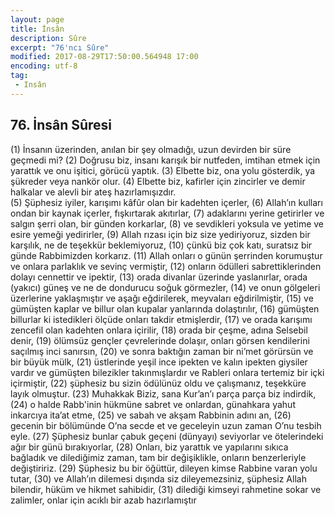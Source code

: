```yaml
---
layout: page
title: İnsân
description: Sûre
excerpt: "76'ncı Sûre"
modified: 2017-08-29T17:50:00.564948 17:00
encoding: utf-8
tag: 
 - Insân
---
```


## 76. İnsân Sûresi

(1) İnsanın üzerinden, anılan bir şey olmadığı, uzun devirden bir süre geçmedi mi?
(2) Doğrusu biz, insanı karışık bir nutfeden, imtihan etmek için yarattık ve onu işitici, görücü yaptık. 
(3) Elbette biz, ona yolu gösterdik, ya şükreder veya nankör olur.
(4) Elbette biz, kafirler için zincirler ve demir halkalar ve alevli bir ateş hazırlamışızdır.	
(5) Şüphesiz iyiler, karışımı kâfûr olan bir kadehten içerler,
(6) Allah’ın kulları ondan bir kaynak içerler, fışkırtarak akıtırlar,
(7) adaklarını yerine getirirler ve salgın şerri olan, bir günden korkarlar, 
(8) ve sevdikleri yoksula ve yetime ve esire yemeği yedirirler,
(9) Allah rızası için biz size yediriyoruz, sizden bir karşılık, ne de teşekkür beklemiyoruz,
(10) çünkü biz çok katı, suratsız bir günde Rabbimizden korkarız.
(11) Allah onları o günün şerrinden korumuştur ve onlara parlaklık ve sevinç vermiştir, 
(12) onların ödülleri sabrettiklerinden dolayı cennettir ve ipektir,
(13) orada divanlar üzerinde yaslanırlar, orada (yakıcı) güneş ve ne de dondurucu soğuk görmezler,
(14) ve onun gölgeleri üzerlerine yaklaşmıştır ve aşağı eğdirilerek, meyvaları eğdirilmiştir, 
(15) ve gümüşten kaplar ve billur olan kupalar yanlarında dolaştırılır, 
(16) gümüşten billurlar ki istedikleri ölçüde onları takdir etmişlerdir,
(17) ve orada karışımı zencefil olan kadehten onlara içirilir, 
(18) orada bir çeşme, adına Selsebil denir,
(19) ölümsüz gençler çevrelerinde dolaşır, onları görsen kendilerini saçılmış inci sanırsın, 
(20) ve sonra baktığın zaman bir ni’met görürsün ve bir büyük mülk,
(21) üstlerinde yeşil ince ipekten ve kalın ipekten giysiler vardır 
 ve gümüşten bilezikler takınmışlardır ve Rableri onlara tertemiz bir içki içirmiştir,
(22) şüphesiz bu sizin ödülünüz oldu ve çalışmanız, teşekküre layık  olmuştur. 
(23) Muhakkak Biziz, sana Kur’an’ı parça parça biz indirdik,
(24) o halde Rabb'inin hükmüne sabret ve onlardan, günahkara yahut inkarcıya ita’at etme, 
(25) ve sabah ve akşam Rabbinin adını an, 
(26) gecenin bir bölümünde O’na secde et ve geceleyin uzun zaman O’nu tesbih eyle. 
(27) Şüphesiz bunlar çabuk geçeni (dünyayı) seviyorlar ve ötelerindeki ağır bir günü bırakıyorlar,
(28) Onları, biz yarattık ve yapılarını sıkıca bağladık ve dilediğimiz zaman, tam bir değişiklikle, onların benzerleriyle değiştiririz.
(29) Şüphesiz bu bir öğüttür, dileyen kimse Rabbine varan yolu tutar, 
(30) ve Allah’ın dilemesi dışında siz dileyemezsiniz, şüphesiz Allah bilendir, hüküm ve hikmet sahibidir, 
(31) dilediği kimseyi rahmetine sokar ve zalimler, onlar için acıklı bir azab hazırlamıştır
